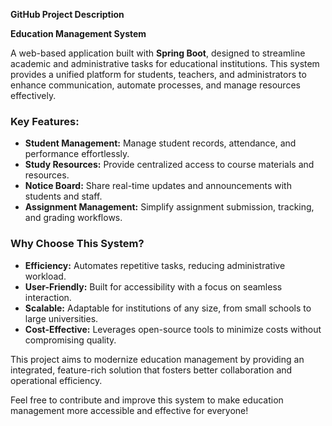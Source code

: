 **GitHub Project Description**  

**Education Management System**  

A web-based application built with **Spring Boot**, designed to streamline academic and administrative tasks for educational institutions. This system provides a unified platform for students, teachers, and administrators to enhance communication, automate processes, and manage resources effectively.  

### Key Features:  
- **Student Management:** Manage student records, attendance, and performance effortlessly.  
- **Study Resources:** Provide centralized access to course materials and resources.  
- **Notice Board:** Share real-time updates and announcements with students and staff.  
- **Assignment Management:** Simplify assignment submission, tracking, and grading workflows.  

### Why Choose This System?  
- **Efficiency:** Automates repetitive tasks, reducing administrative workload.  
- **User-Friendly:** Built for accessibility with a focus on seamless interaction.  
- **Scalable:** Adaptable for institutions of any size, from small schools to large universities.  
- **Cost-Effective:** Leverages open-source tools to minimize costs without compromising quality.  

This project aims to modernize education management by providing an integrated, feature-rich solution that fosters better collaboration and operational efficiency.  

Feel free to contribute and improve this system to make education management more accessible and effective for everyone! 
